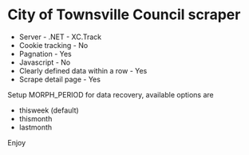 # City of Townsville Council scraper

* Server - .NET - XC.Track
* Cookie tracking - No
* Pagnation - Yes
* Javascript - No
* Clearly defined data within a row - Yes
* Scrape detail page - Yes

Setup MORPH_PERIOD for data recovery, available options are

* thisweek (default)
* thismonth
* lastmonth

Enjoy
